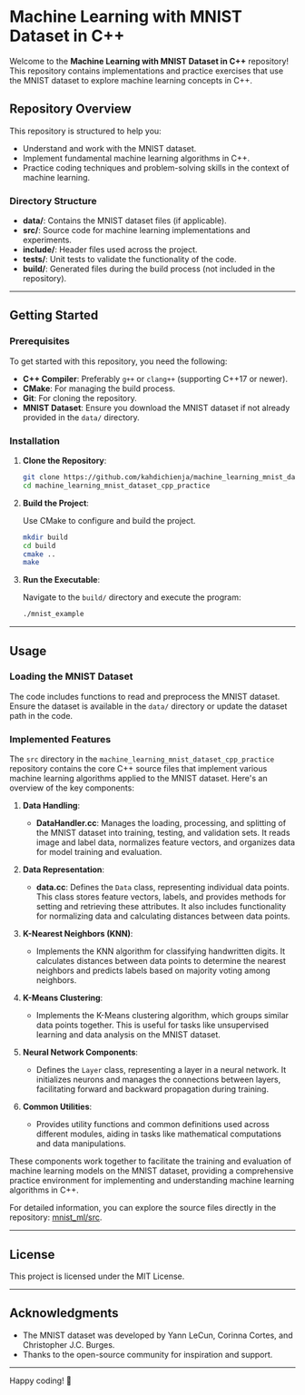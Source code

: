 # Machine Learning with MNIST Dataset in C++

Welcome to the **Machine Learning with MNIST Dataset in C++** repository! This repository contains implementations and practice exercises that use the MNIST dataset to explore machine learning concepts in C++.

## Repository Overview

This repository is structured to help you:

- Understand and work with the MNIST dataset.
- Implement fundamental machine learning algorithms in C++.
- Practice coding techniques and problem-solving skills in the context of machine learning.

### Directory Structure

- **data/**: Contains the MNIST dataset files (if applicable).
- **src/**: Source code for machine learning implementations and experiments.
- **include/**: Header files used across the project.
- **tests/**: Unit tests to validate the functionality of the code.
- **build/**: Generated files during the build process (not included in the repository).

---

## Getting Started

### Prerequisites

To get started with this repository, you need the following:

- **C++ Compiler**: Preferably `g++` or `clang++` (supporting C++17 or newer).
- **CMake**: For managing the build process.
- **Git**: For cloning the repository.
- **MNIST Dataset**: Ensure you download the MNIST dataset if not already provided in the `data/` directory.

### Installation

1. **Clone the Repository**:

   ```bash
   git clone https://github.com/kahdichienja/machine_learning_mnist_dataset_cpp_practice.git
   cd machine_learning_mnist_dataset_cpp_practice
   ```

2. **Build the Project**:

   Use CMake to configure and build the project.

   ```bash
   mkdir build
   cd build
   cmake ..
   make
   ```

3. **Run the Executable**:

   Navigate to the `build/` directory and execute the program:

   ```bash
   ./mnist_example
   ```

---

## Usage

### Loading the MNIST Dataset

The code includes functions to read and preprocess the MNIST dataset. Ensure the dataset is available in the `data/` directory or update the dataset path in the code.

### Implemented Features

The `src` directory in the `machine_learning_mnist_dataset_cpp_practice` repository contains the core C++ source files that implement various machine learning algorithms applied to the MNIST dataset. Here's an overview of the key components:

1. **Data Handling**:
   - **DataHandler.cc**: Manages the loading, processing, and splitting of the MNIST dataset into training, testing, and validation sets. It reads image and label data, normalizes feature vectors, and organizes data for model training and evaluation. 

2. **Data Representation**:
   - **data.cc**: Defines the `Data` class, representing individual data points. This class stores feature vectors, labels, and provides methods for setting and retrieving these attributes. It also includes functionality for normalizing data and calculating distances between data points. 

3. **K-Nearest Neighbors (KNN)**:
   - Implements the KNN algorithm for classifying handwritten digits. It calculates distances between data points to determine the nearest neighbors and predicts labels based on majority voting among neighbors. 

4. **K-Means Clustering**:
   - Implements the K-Means clustering algorithm, which groups similar data points together. This is useful for tasks like unsupervised learning and data analysis on the MNIST dataset. 

5. **Neural Network Components**:
   - Defines the `Layer` class, representing a layer in a neural network. It initializes neurons and manages the connections between layers, facilitating forward and backward propagation during training. 

6. **Common Utilities**:
   - Provides utility functions and common definitions used across different modules, aiding in tasks like mathematical computations and data manipulations.

These components work together to facilitate the training and evaluation of machine learning models on the MNIST dataset, providing a comprehensive practice environment for implementing and understanding machine learning algorithms in C++.

For detailed information, you can explore the source files directly in the repository: [mnist_ml/src](https://github.com/kahdichienja/machine_learning_mnist_dataset_cpp_practice/tree/main/mnist_ml/src). 

---

 

## License

This project is licensed under the MIT License.  

---

## Acknowledgments

- The MNIST dataset was developed by Yann LeCun, Corinna Cortes, and Christopher J.C. Burges.
- Thanks to the open-source community for inspiration and support.

---

Happy coding! 🎉